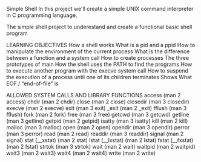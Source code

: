 Simple Shell
In this project we'll create a simple UNIX command interpreter in C programming language.

The simple shell project to  underestand and create a functional basic shell program

LEARNING OBJECTIVES
How a shell works
What is a pid and a ppid
How to manipulate the environment of the current process
What is the difference between a function and a system call
How to create processes
The three prototypes of main
How the shell uses the PATH to find the programs
How to execute another program with the execve system call
How to suspend the execution of a process until one of its children terminates
Shows What EOF / “end-of-file” is

ALLOWED SYSTEM CALLS AND LIBRARY FUNCTIONS
access (man 2 access)
chdir (man 2 chdir)
close (man 2 close)
closedir (man 3 closedir)
execve (man 2 execve)
exit (man 3 exit)
_exit (man 2 _exit)
fflush (man 3 fflush)
fork (man 2 fork)
free (man 3 free)
getcwd (man 3 getcwd)
getline (man 3 getline)
getpid (man 2 getpid)
isatty (man 3 isatty)
kill (man 2 kill)
malloc (man 3 malloc)
open (man 2 open)
opendir (man 3 opendir)
perror (man 3 perror)
read (man 2 read)
readdir (man 3 readdir)
signal (man 2 signal)
stat (__xstat) (man 2 stat)
lstat (__lxstat) (man 2 lstat)
fstat (__fxstat) (man 2 fstat)
strtok (man 3 strtok)
wait (man 2 wait)
waitpid (man 2 waitpid)
wait3 (man 2 wait3)
wait4 (man 2 wait4)
write (man 2 write)
